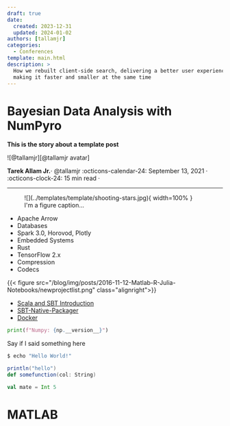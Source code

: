 ```yaml
---
draft: true
date:
  created: 2023-12-31
  updated: 2024-01-02
authors: [tallamjr]
categories:
  - Conferences
template: main.html
description: >
  How we rebuilt client-side search, delivering a better user experience while
  making it faster and smaller at the same time
---
```


# Bayesian Data Analysis with NumPyro

__This is the story about a template post__

<aside class="mdx-author" markdown>
![@tallamjr][@tallamjr avatar]

<span>__Tarek Allam Jr.__· @tallamjr</span>
<span>
:octicons-calendar-24: September 13, 2021 ·
:octicons-clock-24: 15 min read ·
</span>
</aside>

  [@tallamjr avatar]: https://avatars.githubusercontent.com/tallamjr

---

<!-- Place images inside folder with same name as post -->
<figure markdown>
![](../templates/template/shooting-stars.jpg){ width=100% }
<figcaption markdown>
I'm a figure caption...
</figcaption>
</figure>

* Apache Arrow
* Databases
* Spark 3.0, Horovod, Plotly
* Embedded Systems
* Rust
* TensorFlow 2.x
* Compression
* Codecs

{{< figure src="/blog/img/posts/2016-11-12-Matlab-R-Julia-Notebooks/newprojectlist.png" class="alignright">}}

- [Scala and SBT Introduction](#scala)
- [SBT-Native-Packager](#native)
- [Docker](#docker)

```python
print(f"Numpy: {np.__version__}")
```

Say if I said something here

```bash
$ echo "Hello World!"
```

```scala
println("hello")
def somefunction(col: String)

val mate = Int 5
```
# <a name="matlab"></a>MATLAB

